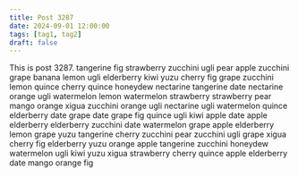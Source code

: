```yaml
---
title: Post 3287
date: 2024-09-01 12:00:00
tags: [tag1, tag2]
draft: false
---
```

This is post 3287.
tangerine
fig
strawberry
zucchini
ugli
pear
apple
zucchini
grape
banana
lemon
ugli
elderberry
kiwi
yuzu
cherry
fig
grape
zucchini
lemon
quince
cherry
quince
honeydew
nectarine
tangerine
date
nectarine
orange
ugli
watermelon
lemon
watermelon
strawberry
strawberry
pear
mango
orange
xigua
zucchini
orange
ugli
nectarine
ugli
watermelon
quince
elderberry
date
grape
date
grape
fig
quince
ugli
kiwi
apple
date
apple
elderberry
elderberry
zucchini
date
watermelon
grape
apple
elderberry
lemon
grape
yuzu
tangerine
cherry
zucchini
pear
zucchini
ugli
grape
xigua
cherry
fig
elderberry
yuzu
orange
apple
tangerine
zucchini
honeydew
watermelon
ugli
kiwi
yuzu
xigua
strawberry
cherry
quince
apple
elderberry
date
mango
orange
fig
